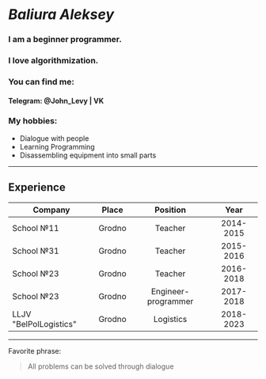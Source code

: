 ﻿# ___Baliura Aleksey___

### I am a beginner programmer.

### I love algorithmization.

### You can find me:
#### Telegram: @John_Levy | VK

### My hobbies:
* Dialogue with people
* Learning Programming
* Disassembling equipment into small parts

------------------------------------------------------------------------

## Experience
Company                | Place  |	Position            |	Year
-----------------------|:------:|:---------------------:|:--------:
School №11             | Grodno |	Teacher	            | 2014-2015
School №31             | Grodno |	Teacher	            | 2015-2016
School №23             | Grodno |	Teacher	            | 2016-2018
School №23             | Grodno |	Engineer-programmer | 2017-2018
LLJV "BelPolLogistics" | Grodno |	Logistics           | 2018-2023

------------------------------------------------------------------------

Favorite phrase:
> All problems can be solved through dialogue
